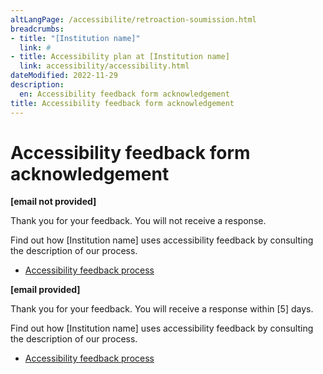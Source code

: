 ```yaml
---
altLangPage: /accessibilite/retroaction-soumission.html
breadcrumbs:
- title: "[Institution name]"
  link: #
- title: Accessibility plan at [Institution name]
  link: accessibility/accessibility.html 
dateModified: 2022-11-29
description: 
  en: Accessibility feedback form acknowledgement
title: Accessibility feedback form acknowledgement
---
```

<h1 property="name" id="wb-cont" dir="ltr">Accessibility feedback form acknowledgement</h1>
<p><strong>[email not provided]</strong></p>
<p>Thank you for your feedback. You will not receive a response.</p>
 <p>Find out how [Institution name] uses accessibility feedback by consulting the description of our process.</p>
   <ul class="list-inline">
        <li><a href="feedback-process.html">Accessibility feedback process</a></li>
      </ul>

<p class="mrgn-tp-lg"><strong>[email provided]</strong></p>
<p>Thank you for your feedback. You will receive a response within [5] days.</p>   
<p>Find out how [Institution name] uses accessibility feedback by consulting the description of our process.</p>
   <ul class="list-inline">
        <li><a href="feedback-process.html">Accessibility feedback process</a></li>
      </ul>
